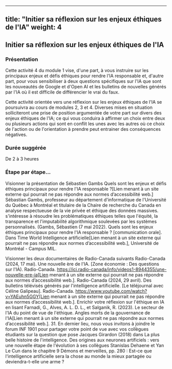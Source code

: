 
---
title: "Initier sa réflexion sur les enjeux éthiques de l'IA"
weight: 4
---

## Initier sa réflexion sur les enjeux éthiques de l'IA

### Présentation
Cette activité 4 du module 1 vise, d'une part, à vous instruire sur les principaux enjeux et défis éthiques pour rendre l'IA responsable et, d'autre part, pour vous sensibiliser à deux questions spécifiques sur l'IA que sont les nouveautés de Google et d'Open AI et les bulletins de nouvelles générés par l'IA où il est difficile de différencier le vrai du faux.

Cette activité orientée vers une réflexion sur les enjeux éthiques de l'IA se poursuivra au cours de modules 2, 3 et 4. Diverses mises en situation solliciteront une prise de position argumentée de votre part sur divers des enjeux éthiques de l'IA; ce qui vous conduira à affirmer un choix entre deux ou plusieurs actions qui sont en conflit les unes avec les autres où ce choix de l'action ou de l'orientation à prendre peut entrainer des conséquences négatives.

### Durée suggérée
De 2 à 3 heures

### Étape par étape…
Visionner la présentation de Sébastien Gambs Quels sont les enjeux et défis éthiques principaux pour rendre l'IA responsable ?[Lien menant à un site externe qui pourrait ne pas répondre aux normes d’accessibilité web.] Sébastian Gambs, professeur au département d'informatique de l'Université du Québec à Montréal et titulaire de la Chaire de recherche du Canada en analyse respectueuse de la vie privée et éthique des données massives. s'intéresse à résoudre les problématiques éthiques telles que l'équité, la transparence et l'imputabilité algorithmique soulevées par les systèmes personnalisés. (Gambs, Sébastien (7 mai 2022). Quels sont les enjeux éthiques principaux pour rendre l'IA responsable ? [communication orale]. Dans Time World Intelligence artificielle[Lien menant à un site externe qui pourrait ne pas répondre aux normes d’accessibilité web.], Université de Montréal - Campus MIL.

Visionner les deux documentaires de Radio-Canada suivants
Radio-Canada (2024, 17 mai). Une nouvelle ère de l'IA. [Zone économie : Des questions sur l'IA). Radio-Canada. https://ici.radio-canada/info/videos1-8944355/une-nouvelle-ere-ia[Lien menant à un site externe qui pourrait ne pas répondre aux normes d’accessibilité web.].
Radio-Canada (2024, 29 avril). Des bulletins télévisés générés par l'intelligence artificielle. [Le téléjournal avec Céline Galipeau]. Radio-Canada. https://www.youtube.com/watch?v=YAEuhn5GGY[Lien menant à un site externe qui pourrait ne pas répondre aux normes d’accessibilité web.].
Enrichir votre réflexion sur l'éthique en IA en lisant Farnadi, G., Alves, A. L. D. L., et Salganik, R. (2023). Le secteur de l'IA du point de vue de l'éthique. Angles morts de la gouvernance de l'IA[Lien menant à un site externe qui pourrait ne pas répondre aux normes d’accessibilité web.]. 31.
En dernier lieu, nous vous invitons à joindre le forum INF 1901 pour partager votre point de vue avec vos collègues étudiants sur la question que pose Jacques Girardon (2018) dans La plus belle histoire de l'intelligence. Des origines aux neurones artificiels : vers une nouvelle étape de l'évolution à ses collègues Stanislas Dehaene et Yan Le Cun dans le chapitre 9 Démons et merveilles, pp. 280 : Est-ce que l'intelligence artificielle sera la chose au monde la mieux partagée ou deviendra-t-elle une arme ?
